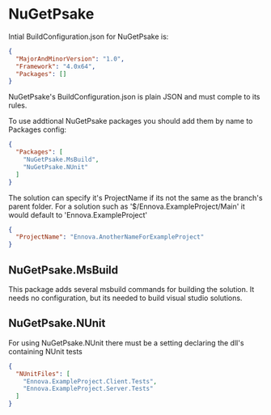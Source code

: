 # NuGetPsake

Intial BuildConfiguration.json for NuGetPsake is:

```json
{
  "MajorAndMinorVersion": "1.0",
  "Framework": "4.0x64",
  "Packages": []
}
```

NuGetPsake's BuildConfiguration.json is plain JSON and must comple to its rules.

To use addtional NuGetPsake packages you should add them by name to Packages config:

```json
{
  "Packages": [
    "NuGetPsake.MsBuild",
    "NuGetPsake.NUnit"
  ]
}
```

The solution can specify it's ProjectName if its not the same as the branch's parent folder. 
For a solution such as '$/Ennova.ExampleProject/Main' it would default to 'Ennova.ExampleProject'

```json
{
  "ProjectName": "Ennova.AnotherNameForExampleProject"
}
```
## NuGetPsake.MsBuild

This package adds several msbuild commands for building the solution. It needs no configuration, but its needed to build visual studio solutions.
## NuGetPsake.NUnit

For using NuGetPsake.NUnit there must be a setting declaring the dll's containing NUnit tests

```json
{
  "NUnitFiles": [
    "Ennova.ExampleProject.Client.Tests",
    "Ennova.ExampleProject.Server.Tests"
  ]
}
```